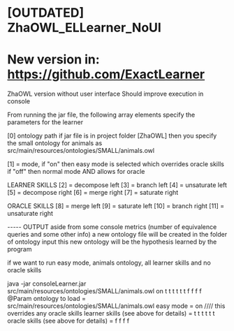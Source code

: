 # [OUTDATED] ZhaOWL_ELLearner_NoUI
# New version in: https://github.com/ExactLearner

ZhaOWL version without user interface
Should improve execution in console

From running the jar file, the following array elements specify the parameters for the learner

[0] ontology path
if jar file is in project folder [ZhaOWL]
then you specify the small ontology for animals as
src/main/resources/ontologies/SMALL/animals.owl

[1] = mode, if "on" then easy mode is selected which overrides oracle skills
if "off" then normal mode AND allows for oracle
 
LEARNER SKILLS
[2] = decompose left 
[3] = branch left 
[4] = unsaturate left 
[5] = decompose right 
[6] = merge right 
[7] = saturate right

ORACLE SKILLS
[8] = merge left 
[9] = saturate left 
[10] = branch right 
[11] = unsaturate right


----- OUTPUT aside from some console metrics (number of equivalence queries
and some other info) a new ontology file will be created in the folder of
ontology input this new ontology will be the hypothesis learned by the
program

if we want to run easy mode, animals ontology, all learner skills and no oracle skills
		
java -jar consoleLearner.jar src/main/resources/ontologies/SMALL/animals.owl on t t t t t t f f f f
@Param
ontology to load = src/main/resources/ontologies/SMALL/animals.owl 
easy mode = on //// this overrides any oracle skills
learner skills (see above for details) = t t t t t t 
oracle skills (see above for details) = f f f f

